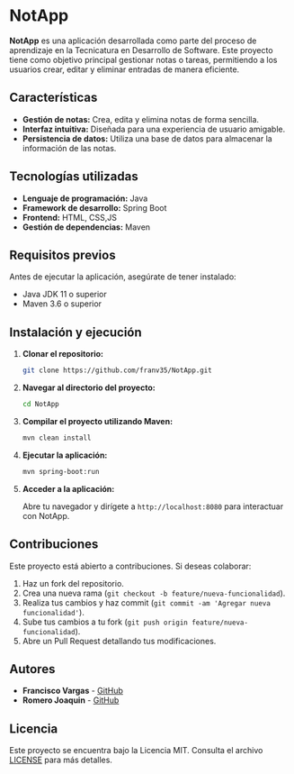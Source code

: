 

# NotApp

**NotApp** es una aplicación desarrollada como parte del proceso de aprendizaje en la Tecnicatura en Desarrollo de Software. Este proyecto tiene como objetivo principal gestionar notas o tareas, permitiendo a los usuarios crear, editar y eliminar entradas de manera eficiente.

## Características

* **Gestión de notas:** Crea, edita y elimina notas de forma sencilla.
* **Interfaz intuitiva:** Diseñada para una experiencia de usuario amigable.
* **Persistencia de datos:** Utiliza una base de datos para almacenar la información de las notas.

## Tecnologías utilizadas

* **Lenguaje de programación:** Java
* **Framework de desarrollo:** Spring Boot
* **Frontend:** HTML, CSS,JS
* **Gestión de dependencias:** Maven

## Requisitos previos

Antes de ejecutar la aplicación, asegúrate de tener instalado:

* Java JDK 11 o superior
* Maven 3.6 o superior

## Instalación y ejecución

1. **Clonar el repositorio:**

   ```bash
   git clone https://github.com/franv35/NotApp.git
   ```

2. **Navegar al directorio del proyecto:**

   ```bash
   cd NotApp
   ```

3. **Compilar el proyecto utilizando Maven:**

   ```bash
   mvn clean install
   ```

4. **Ejecutar la aplicación:**

   ```bash
   mvn spring-boot:run
   ```

5. **Acceder a la aplicación:**

   Abre tu navegador y dirígete a `http://localhost:8080` para interactuar con NotApp.

## Contribuciones

Este proyecto está abierto a contribuciones. Si deseas colaborar:

1. Haz un fork del repositorio.
2. Crea una nueva rama (`git checkout -b feature/nueva-funcionalidad`).
3. Realiza tus cambios y haz commit (`git commit -am 'Agregar nueva funcionalidad'`).
4. Sube tus cambios a tu fork (`git push origin feature/nueva-funcionalidad`).
5. Abre un Pull Request detallando tus modificaciones.

## Autores

* **Francisco Vargas** - [GitHub](https://github.com/franv35)
* **Romero Joaquin** - [GitHub](https://github.com/Nadharia)

## Licencia

Este proyecto se encuentra bajo la Licencia MIT. Consulta el archivo [LICENSE](LICENSE) para más detalles.




